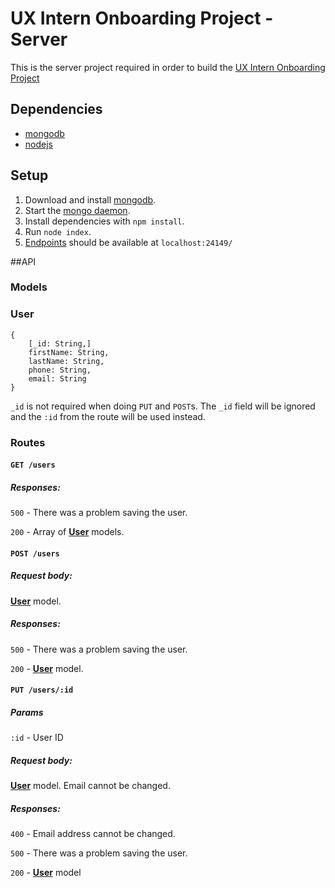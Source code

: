 # UX Intern Onboarding Project - Server
This is the server project required in order to build the [UX Intern Onboarding Project](ux_intern_onboarding_project.md)

## Dependencies
* [mongodb](https://www.mongodb.org/downloads)
* [nodejs](http://nodejs.org/download/)

## Setup
1. Download and install [mongodb](https://www.mongodb.org/downloads).
1. Start the [mongo daemon](http://docs.mongodb.org/manual/tutorial/manage-mongodb-processes/).
1. Install dependencies with `npm install`.
1. Run `node index`.
1. [Endpoints](#routes) should be available at `localhost:24149/`


##API

### Models

### <a name="userModel"></a>User
	{
		[_id: String,]
		firstName: String,
		lastName: String,
		phone: String,
		email: String
	}
`_id` is not required when doing `PUT` and `POST`s.  The `_id` field will be ignored and the `:id` from the route will be used instead.

### <a name="routes"></a>Routes

#### `GET /users`

##### Responses:
`500` - There was a problem saving the user.

`200` - Array of [**User**](#userModel) models.

#### `POST /users`

##### Request body:
[**User**](#userModel) model. 

##### Responses:
`500` - There was a problem saving the user.

`200` - [**User**](#userModel) model.

#### `PUT /users/:id`

##### Params	
`:id` - User ID

##### Request body:	
[**User**](#userModel) model. Email cannot be changed.

##### Responses:
`400` - Email address cannot be changed.

`500` - There was a problem saving the user.

`200` - [**User**](#userModel) model
 